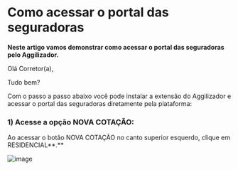 # Como acessar o portal das seguradoras
**Neste artigo vamos demonstrar como acessar o portal das seguradoras pelo Aggilizador.**

Olá Corretor(a),

Tudo bem?

Com o passo a passo abaixo você pode instalar a extensão do Aggilizador e acessar o portal das seguradoras diretamente pela plataforma:

### 1) Acesse a opção NOVA COTAÇÃO:

Ao acessar o botão NOVA COTAÇÃO no canto superior esquerdo, clique em RESIDENCIAL**.**

![image](https://github.com/user-attachments/assets/8508d472-84a0-403f-ab6d-ca7c861a37c7)

